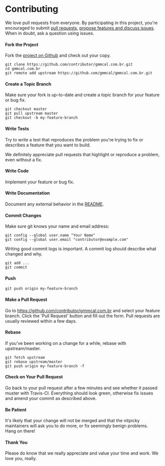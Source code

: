 # Contributing

We love pull requests from everyone. By participating in this project, you're encouraged to submit [pull requests](https://github.com/gmmcal/gmmcal.com.br/pulls), [propose features and discuss issues](https://github.com/gmmcal/gmmcal.com.br/issues). When in doubt, ask a question using issues.

#### Fork the Project

Fork the [project on Github](https://github.com/gmmcal/gmmcal.com.br) and check out your copy.

```
git clone https://github.com/contributor/gmmcal.com.br.git
cd gmmcal.com.br
git remote add upstream https://github.com/gmmcal/gmmcal.com.br.git
```

#### Create a Topic Branch

Make sure your fork is up-to-date and create a topic branch for your feature or bug fix.

```
git checkout master
git pull upstream master
git checkout -b my-feature-branch
```
#### Write Tests

Try to write a test that reproduces the problem you're trying to fix or describes a feature that you want to build.

We definitely appreciate pull requests that highlight or reproduce a problem, even without a fix.

#### Write Code

Implement your feature or bug fix.

#### Write Documentation

Document any external behavior in the [README](README.md).

#### Commit Changes

Make sure git knows your name and email address:

```
git config --global user.name "Your Name"
git config --global user.email "contributor@example.com"
```

Writing good commit logs is important. A commit log should describe what changed and why.

```
git add ...
git commit
```

#### Push

```
git push origin my-feature-branch
```

#### Make a Pull Request

Go to https://github.com/contributor/gmmcal.com.br and select your feature branch. Click the 'Pull Request' button and fill out the form. Pull requests are usually reviewed within a few days.

#### Rebase

If you've been working on a change for a while, rebase with upstream/master.

```
git fetch upstream
git rebase upstream/master
git push origin my-feature-branch -f
```

#### Check on Your Pull Request

Go back to your pull request after a few minutes and see whether it passed muster with Travis-CI. Everything should look green, otherwise fix issues and amend your commit as described above.

#### Be Patient

It's likely that your change will not be merged and that the nitpicky maintainers will ask you to do more, or fix seemingly benign problems. Hang on there!

#### Thank You

Please do know that we really appreciate and value your time and work. We love you, really.
